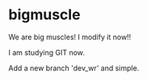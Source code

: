 # bigmuscle
We are big muscles!
I modify it now!!

I am studying GIT now.

Add a new branch 'dev_wr' and simple.
